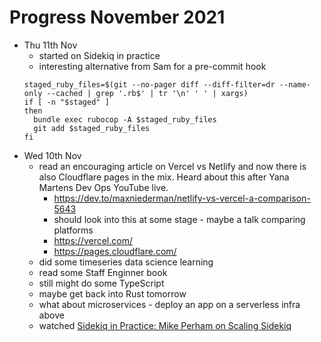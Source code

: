 # Progress November 2021

* Thu 11th Nov
  - started on Sidekiq in practice
  - interesting alternative from Sam for a pre-commit hook
  ```
  staged_ruby_files=$(git --no-pager diff --diff-filter=dr --name-only --cached | grep '.rb$' | tr '\n' ' ' | xargs)
  if [ -n "$staged" ]
  then
    bundle exec rubocop -A $staged_ruby_files
    git add $staged_ruby_files
  fi
  ```
* Wed 10th Nov
  - read an encouraging article on Vercel vs Netlify and now there is also
    Cloudflare pages in the mix. Heard about this after Yana Martens Dev Ops
    YouTube live.
    - https://dev.to/maxniederman/netlify-vs-vercel-a-comparison-5643
    - should look into this at some stage - maybe a talk comparing platforms
    - https://vercel.com/
    - https://pages.cloudflare.com/
  - did some timeseries data science learning
  - read some Staff Enginner book
  - still might do some TypeScript
  - maybe get back into Rust tomorrow
  - what about microservices - deploy an app on a serverless infra above
  - watched [Sidekiq in Practice: Mike Perham on Scaling Sidekiq](https://www.youtube.com/watch?v=qyqqGRkUzuw)
